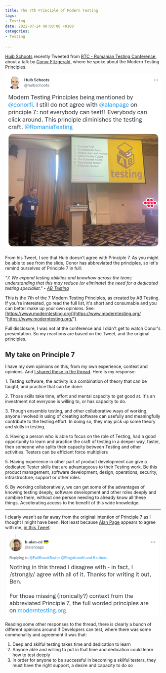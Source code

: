 ```yaml
---
title: The 7th Principle of Modern Testing
tags:
- Testing
date: 2022-07-24 00:00:00 +0100
categories:
- Testing

---
```

[Huib Schoots](https://twitter.com/huibschoots) recently Tweeted from [RTC - Romanian Testing Conference](https://twitter.com/RomaniaTesting), about a talk by [Conor Fitzgerald](https://twitter.com/conorfi), where he spoke about the Modern Testing Principles.

![](/uploads/tweet-about-principles-of-software-testing.PNG)

From his Tweet, I see that Huib doesn't agree with Principle 7. As you might be able to see from the slide, Conor has abbreviated the principles, so let's remind ourselves of Principle 7 in full:

_"7. We expand testing abilities and knowhow across the team; understanding that this may reduce (or eliminate) the need for a dedicated testing specialist." -_ [_AB Testing_](https://www.moderntesting.org/)

This is the 7th of the 7 Modern Testing Principles, as created by AB Testing. If you're interested, go read the full list, it's short and consumable and you can better make up your own opinions. See: [https://www.moderntesting.org/](https://www.moderntesting.org/ "https://www.moderntesting.org/").

Full disclosure, I was not at the conference and I didn't get to watch Conor's presentation. So my reactions are based on the Tweet, and the original principles.

## My take on Principle 7

I have my own opinions on this, from my own experience, context and opinions. And [I shared these in the thread](https://twitter.com/FullSnackTester/status/1550931166148034560). Here is my response:

1\. Testing software, the activity is a combination of theory that can be taught, and practice that can be done.

2\. Those skills take time, effort and mental capacity to get good at. It's an investment not everyone is willing to, or has capacity to do.

3\. Though ensemble testing, and other collaborative ways of working, anyone involved in using of creating software can usefully and meaningfully contribute to the testing effort. In doing so, they may pick up some theory and skills in testing.

4\. Having a person who is able to focus on the role of Testing, had a good opportunity to learn and practice the craft of testing in a deeper way, faster, then someone who splits their capacity between Testing and other activities. Testers can be efficient force multipliers

5\. Having experience in other part of product development can give a dedicated Tester skills that are advantageous to their Testing work. Be this product management, software development, design, operations, security, infrastructure, support or other roles.

6\. By working collaboratively, we can get some of the advantages of knowing testing deeply, software development and other roles deeply and combine them, without one person needing to already know all these things. Accelerating access to the benefit of this wide knowledge.

***

I clearly wasn't as far away from the original intention of Principle 7 as I thought I might have been. Not least because [Alan Page](https://twitter.com/alanpage) appears to agree with me, [in this Tweet](https://twitter.com/alanpage/status/1550942384845770752?s=20&t=d9zDpJ1VB0ev-tpQD8sOgQ):

![](/uploads/alan-agrees.PNG)

Reading some other responses to the thread, there is clearly a bunch of different opinions around if Developers can test, where there was some commonality and agreement it was that:

1. Deep and skilful testing takes time and dedication to learn
2. Anyone able and willing to put in that time and dedication could learn how to test deeply
3. In order for anyone to be successful in becoming a skilful testers, they must have the right support, a desire and capacity to do so